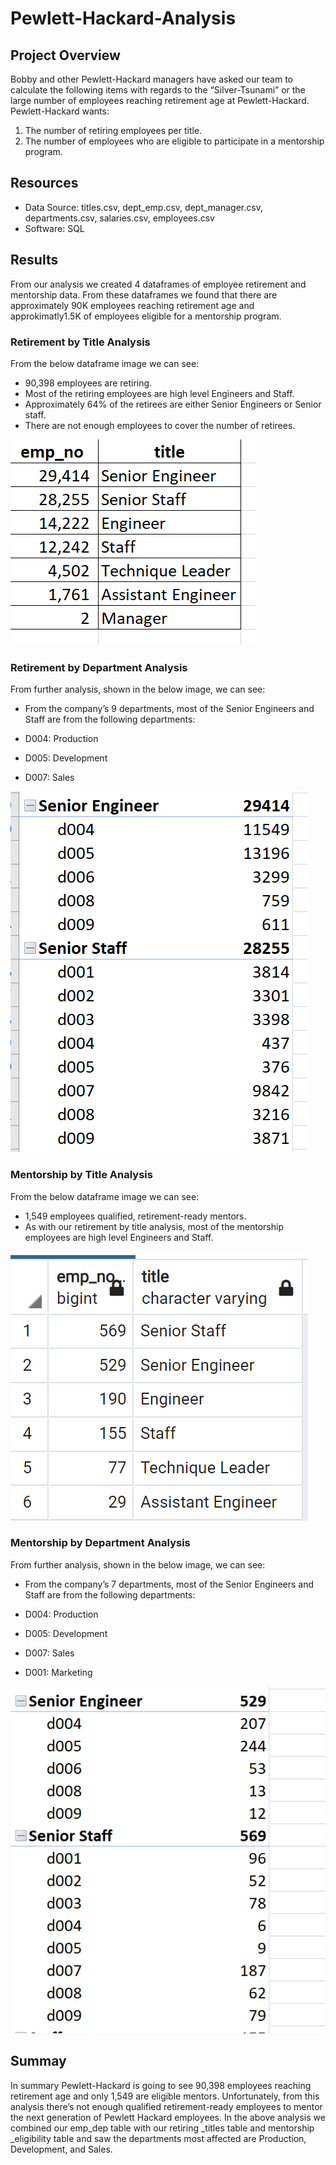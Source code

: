# Pewlett-Hackard-Analysis
## Project Overview
Bobby and other Pewlett-Hackard managers have asked our team to calculate the following items with regards to the “Silver-Tsunami” or the large number of employees reaching retirement age at Pewlett-Hackard. Pewlett-Hackard wants:
1.	The number of retiring employees per title.
2.	The number of employees who are eligible to participate in a mentorship program. 
## Resources
- Data Source: titles.csv, dept_emp.csv, dept_manager.csv, departments.csv, salaries.csv, employees.csv
- Software: SQL
## Results 
From our analysis we created 4 dataframes of employee retirement and mentorship data. From these dataframes we found that there are approximately 90K employees reaching retirement age and approkimatly1.5K of employees eligible for a mentorship program.
### Retirement by Title Analysis
From the below dataframe image we can see:
-	90,398 employees are retiring.
-	Most of the retiring employees are high level Engineers and Staff. 
-	Approximately 64% of the retirees are either Senior Engineers or Senior staff.
-	There are not enough employees to cover the number of retirees.

![ Fig1.png]( https://github.com/lmacera/Pewlett-Hackard-Analysis/blob/main/Analysis%20Projects%20Folder/Pewlett-Hackard-Analysis%20Folder/Employee_Database_challenge/Fig%201.PNG )
### Retirement by Department Analysis
From further analysis, shown in the below image, we can see:
-	From the company’s 9 departments, most of the Senior Engineers and Staff are from the following departments:

-	D004: Production
- D005: Development
- D007: Sales

![ Fig2.png](https://github.com/lmacera/Pewlett-Hackard-Analysis/blob/main/Analysis%20Projects%20Folder/Pewlett-Hackard-Analysis%20Folder/Employee_Database_challenge/Fig%202.PNG )
### Mentorship by Title Analysis
From the below dataframe image we can see:
-	1,549 employees qualified, retirement-ready mentors.
-	As with our retirement by title analysis, most of the mentorship employees are high level Engineers and Staff.

![ Fig3.png](https://github.com/lmacera/Pewlett-Hackard-Analysis/blob/main/Analysis%20Projects%20Folder/Pewlett-Hackard-Analysis%20Folder/Employee_Database_challenge/Fig%203.PNG )
### Mentorship by Department Analysis
From further analysis, shown in the below image, we can see:
-	From the company’s 7 departments, most of the Senior Engineers and Staff are from the following departments:

- D004: Production
- D005: Development
- D007: Sales
- D001: Marketing

![ Fig4.png](https://github.com/lmacera/Pewlett-Hackard-Analysis/blob/main/Analysis%20Projects%20Folder/Pewlett-Hackard-Analysis%20Folder/Employee_Database_challenge/Fig%204.PNG )

## Summay 

In summary Pewlett-Hackard is going to see 90,398 employees reaching retirement age and only 1,549 are eligible mentors. Unfortunately, from this analysis there’s not enough qualified retirement-ready employees to mentor the next generation of Pewlett Hackard employees. In the above analysis we combined our emp_dep table with our retiring _titles table and mentorship _eligibility table and saw the departments most affected are Production, Development, and Sales.
